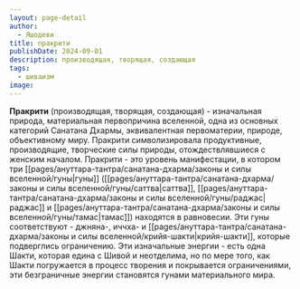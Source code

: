 ```yaml
---
layout: page-detail
author:
  - Яшодеви
title: пракрити
publishDate: 2024-09-01
description: производящая, творящая, создающая
tags:
  - шиваизм
image:
---
```

**Пракрити** (производящая, творящая, создающая) - изначальная природа, материальная первопричина вселенной, одна из основных категорий Санатана Дхармы, эквивалентная первоматерии, природе, объективному миру. Пракрити символизировала продуктивные, производящие, творческие силы природы, отождествлявшиеся с женским началом. Пракрити - это уровень манифестации, в котором три [[pages/ануттара-тантра/санатана-дхарма/законы и силы вселенной/гуны|гуны]] ([[pages/ануттара-тантра/санатана-дхарма/законы и силы вселенной/гуны/саттва|саттва]], [[pages/ануттара-тантра/санатана-дхарма/законы и силы вселенной/гуны/раджас|раджас]] и [[pages/ануттара-тантра/санатана-дхарма/законы и силы вселенной/гуны/тамас|тамас]]) находятся в равновесии. Эти гуны соответствуют - джняна-, иччха- и [[pages/ануттара-тантра/санатана-дхарма/законы и силы вселенной/крийя-шакти|крийя-шакти]], которые подверглись ограничению. Эти изначальные энергии - есть одна Шакти, которая едина с Шивой и неотделима, но по мере того, как Шакти погружается в процесс творения и покрывается ограничениями, эти безграничные энергии становятся гунами материального мира.

